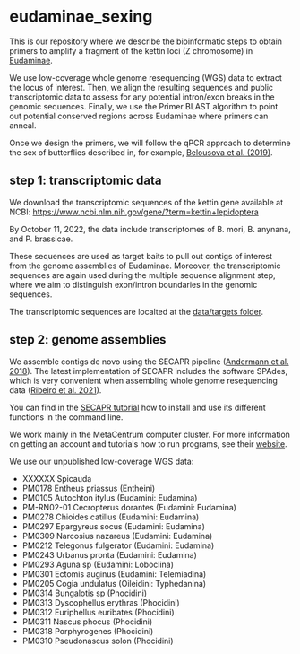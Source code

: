 # eudaminae_sexing
This is our repository where we describe the bioinformatic steps to obtain primers to amplify a fragment of the kettin loci (Z chromosome) in [Eudaminae](https://github.com/pavelm14/blob/master/lab_miscellaneous/tree/main/website).

We use low-coverage whole genome resequencing (WGS) data to extract the locus of interest. Then, we align the resulting sequences and public transcriptomic data to assess for any potential intron/exon breaks in the genomic sequences. Finally, we use the Primer BLAST algorithm to point out potential conserved regions across Eudaminae where primers can anneal.

Once we design the primers, we will follow the qPCR approach to determine the sex of butterflies described in, for example, [Belousova et al. (2019)](https://doi.org/10.1016/j.jinsphys.2019.02.005).

## step 1: transcriptomic data
We download the transcriptomic sequences of the kettin gene available at NCBI: https://www.ncbi.nlm.nih.gov/gene/?term=kettin+lepidoptera

By October 11, 2022, the data include transcriptomes of B. mori, B. anynana, and P. brassicae.

These sequences are used as target baits to pull out contigs of interest from the genome assemblies of Eudaminae. Moreover, the transcriptomic sequences are again used during the multiple sequence alignment step, where we aim to distinguish exon/intron boundaries in the genomic sequences.

The transcriptomic sequences are localted at the [data/targets folder](https://github.com/pavelm14/eudaminae_sexing/blob/master/data/targets).

## step 2: genome assemblies
We assemble contigs de novo using the SECAPR pipeline ([Andermann et al. 2018](https://doi.org/10.7717/peerj.5175)). The latest implementation of SECAPR includes the software SPAdes, which is very convenient when assembling whole genome resequencing data ([Ribeiro et al. 2021](https://doi.org/10.1111/mec.16240)).

You can find in the [SECAPR tutorial](http://htmlpreview.github.io/?https://github.com/AntonelliLab/seqcap_processor/blob/master/docs/documentation/main_doc.html) how to install and use its different functions in the command line.

We work mainly in the MetaCentrum computer cluster. For more information on getting an account and tutorials how to run programs, see their [website](https://metavo.metacentrum.cz/).

We use our unpublished low-coverage WGS data:
- XXXXXX Spicauda 
- PM0178	Entheus	priassus (Entheini)
- PM0105	Autochton	itylus (Eudamini: Eudamina)
- PM-RN02-01	Cecropterus	dorantes (Eudamini: Eudamina)
- PM0278	Chioides	catillus (Eudamini: Eudamina)
- PM0297	Epargyreus	socus (Eudamini: Eudamina)
- PM0309	Narcosius	nazareus (Eudamini: Eudamina)
- PM0212	Telegonus	fulgerator (Eudamini: Eudamina)
- PM0243	Urbanus	pronta (Eudamini: Eudamina)
- PM0293	Aguna sp (Eudamini: Loboclina)
- PM0301	Ectomis	auginus (Eudamini: Telemiadina)
- PM0205	Cogia	undulatus (Oileidini: Typhedanina)
- PM0314	Bungalotis sp (Phocidini)
- PM0313	Dyscophellus	erythras (Phocidini)
- PM0312	Euriphellus	euribates (Phocidini)
- PM0311	Nascus	phocus (Phocidini)
- PM0318	Porphyrogenes (Phocidini)
- PM0310	Pseudonascus	solon (Phocidini)

